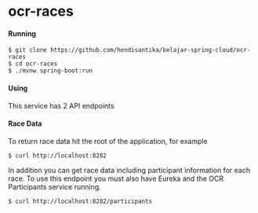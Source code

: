 # ocr-races

#### Running
```$xslt
$ git clone https://github.com/hendisantika/belajar-spring-cloud/ocr-races
$ cd ocr-races
$ ./mvnw spring-boot:run
```

#### Using

This service has 2 API endpoints

#### Race Data

To return race data hit the root of the application, for example
```$xslt
$ curl http://localhost:8282
```

In addition you can get race data including participant information for each race. To use this endpoint you must also have Eureka and the OCR Participants service running.
```$xslt
$ curl http://localhost:8282/participants
```
